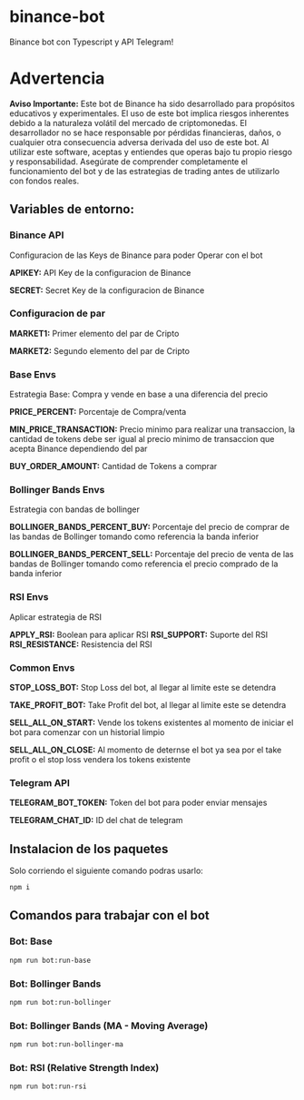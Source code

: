 # binance-bot

Binance bot con Typescript y API Telegram!

# Advertencia

**Aviso Importante:** Este bot de Binance ha sido desarrollado para propósitos educativos y experimentales. El uso de este bot implica riesgos inherentes debido a la naturaleza volátil del mercado de criptomonedas. El desarrollador no se hace responsable por pérdidas financieras, daños, o cualquier otra consecuencia adversa derivada del uso de este bot. Al utilizar este software, aceptas y entiendes que operas bajo tu propio riesgo y responsabilidad. Asegúrate de comprender completamente el funcionamiento del bot y de las estrategias de trading antes de utilizarlo con fondos reales.

## Variables de entorno:

### Binance API

Configuracion de las Keys de Binance para poder Operar con el bot

**APIKEY:** API Key de la configuracion de Binance

**SECRET:** Secret Key de la configuracion de Binance

### Configuracion de par

**MARKET1:** Primer elemento del par de Cripto

**MARKET2:** Segundo elemento del par de Cripto

### Base Envs

Estrategia Base: Compra y vende en base a una diferencia del precio

**PRICE_PERCENT:** Porcentaje de Compra/venta

**MIN_PRICE_TRANSACTION:** Precio minimo para realizar una transaccion, la cantidad de tokens debe ser igual al precio minimo de transaccion que acepta Binance dependiendo del par

**BUY_ORDER_AMOUNT:** Cantidad de Tokens a comprar

### Bollinger Bands Envs

Estrategia con bandas de bollinger

**BOLLINGER_BANDS_PERCENT_BUY:** Porcentaje del precio de comprar de las bandas de Bollinger tomando como referencia la banda inferior

**BOLLINGER_BANDS_PERCENT_SELL:** Porcentaje del precio de venta de las bandas de Bollinger tomando como referencia el precio comprado de la banda inferior

### RSI Envs

Aplicar estrategia de RSI

**APPLY_RSI:** Boolean para aplicar RSI
**RSI_SUPPORT:** Suporte del RSI
**RSI_RESISTANCE:** Resistencia del RSI

### Common Envs

**STOP_LOSS_BOT:** Stop Loss del bot, al llegar al limite este se detendra

**TAKE_PROFIT_BOT:** Take Profit del bot, al llegar al limite este se detendra

**SELL_ALL_ON_START:** Vende los tokens existentes al momento de iniciar el bot para comenzar con un historial limpio

**SELL_ALL_ON_CLOSE:** Al momento de deternse el bot ya sea por el take profit o el stop loss vendera los tokens existente

### Telegram API

**TELEGRAM_BOT_TOKEN:** Token del bot para poder enviar mensajes

**TELEGRAM_CHAT_ID:** ID del chat de telegram

## Instalacion de los paquetes

Solo corriendo el siguiente comando podras usarlo:

```bash
npm i
```

## Comandos para trabajar con el bot

### Bot: Base

```bash
npm run bot:run-base
```

### Bot: Bollinger Bands

```bash
npm run bot:run-bollinger
```

### Bot: Bollinger Bands (MA - Moving Average)

```bash
npm run bot:run-bollinger-ma
```

### Bot: RSI (Relative Strength Index)

```bash
npm run bot:run-rsi
```
